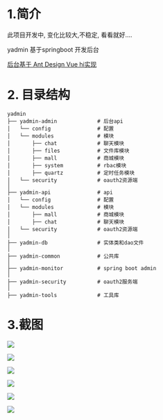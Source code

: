 # 1.简介
此项目开发中, 变化比较大,不稳定, 看看就好....

yadmin 基于springboot 开发后台

[后台基于 Ant Design Vue  hi实现 ](https://github.com/ytrue/yadmin-web)

# 2. 目录结构

```
yadmin
├── yadmin-admin             # 后台api
│   └── config               # 配置
│   └── modules              # 模块
│       ├── chat             # 聊天模块
│       ├── files            # 文件库模块
│       ├── mall             # 商城模块
│       ├── system           # rbac模块
│       ├── quartz           # 定时任务模块
│   └── security             # oauth2资源端
│   
├── yadmin-api               # api
│   └── config               # 配置
│   └── modules              # 模块
│       ├── mall             # 商城模块
│       ├── chat             # 聊天模块
│   └── security             # oauth2资源端
│
├── yadmin-db                # 实体类和dao文件
│
├── yadmin-common            # 公共库
│  
├── yadmin-monitor           # spring boot admin
│  
├── yadmin-security          # oauth2服务端
│  
├── yadmin-tools             # 工具库
```

# 3.截图

![](https://php-yangyi-images.oss-cn-shenzhen.aliyuncs.com/mydocs/yadmin-01.png)

![](https://php-yangyi-images.oss-cn-shenzhen.aliyuncs.com/mydocs/yadmin-02.png)

![](https://php-yangyi-images.oss-cn-shenzhen.aliyuncs.com/mydocs/yadmin-03.png)

![](https://php-yangyi-images.oss-cn-shenzhen.aliyuncs.com/mydocs/yadmin-04.png)

![](https://php-yangyi-images.oss-cn-shenzhen.aliyuncs.com/mydocs/yadmin-05.png)

![](https://php-yangyi-images.oss-cn-shenzhen.aliyuncs.com/mydocs/yadmin-06.png)
